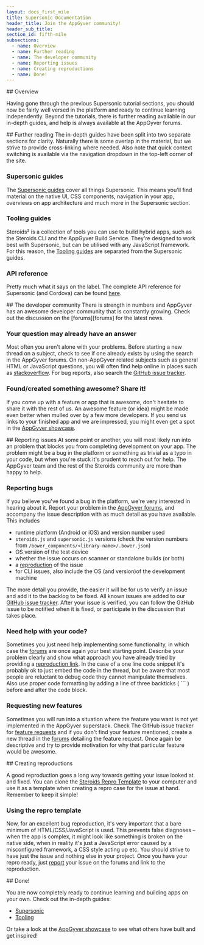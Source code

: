 ```yaml
---
layout: docs_first_mile
title: Supersonic Documentation
header_title: Join the AppGyver community!
header_sub_title:
section_id: fifth-mile
subsections:
  - name: Overview
  - name: Further reading
  - name: The developer community
  - name: Reporting issues
  - name: Creating reproductions
  - name: Done!
---
```


<section class="docs-section" id="overview">
## Overview

Having gone through the previous Supersonic tutorial sections, you should now be fairly well versed in the platform and ready to continue learning independently. Beyond the tutorials, there is further reading available in our in-depth guides, and help is always available at the AppGyver forums.
</section>

<section class="docs-section" id="further-reading">
## Further reading
The in-depth guides have been split into two separate sections for clarity. Naturally there is some overlap in the material, but we strive to provide cross-linking where needed. Also note that quick context switching is available via the navigation dropdown in the top-left corner of the site.

### Supersonic guides
The [Supersonic guides][supersonic-guides] cover all things Supersonic. This means you'll find material on the native UI, CSS components, navigation in your app, overviews on app architecture and much more in the Supersonic section.

### Tooling guides
Steroids² is a collection of tools you can use to build hybrid apps, such as the Steroids CLI and the AppGyver Build Service. They're designed to work best with Supersonic, but can be utilised with any JavaScript framework. For this reason, the [Tooling guides][tooling-guides] are separated from the Supersonic guides.

### API reference
Pretty much what it says on the label. The complete API reference for Supersonic (and Cordova) can be found [here][api-reference].
</section>

<section class="docs-section" id="the-developer-community">
## The developer community
There is strength in numbers and AppGyver has an awesome developer community that is constantly growing. Check out the discussion on the [forums][forums] for the latest news.

### Your question may already have an answer
Most often you aren't alone with your problems. Before starting a new thread on a subject, check to see if one already exists by using the search in the AppGyver forums. On non-AppGyver related subjects such as general HTML or JavaScript questions, you will often find help online in places such as [stackoverflow](http://www.stackoverflow.com). For bug reports, also search the [GitHub issue tracker][github-issues].

### Found/created something awesome? Share it!
If you come up with a feature or app that is awesome, don't hesitate to share it with the rest of us. An awesome feature (or idea) might be made even better when mulled over by a few more developers. If you send us links to your finished app and we are impressed, you might even get a spot in the [AppGyver showcase][app-showcase].
</section>

<section class="docs-section" id="reporting-issues">
## Reporting issues
At some point or another, you will most likely run into an problem that blocks you from completing development on your app. The problem might be a bug in the platform or something as trivial as a typo in your code, but when you're stuck it's prudent to reach out for help. The AppGyver team and the rest of the Steroids community are more than happy to help.

### Reporting bugs
If you believe you've found a bug in the platform, we're very interested in hearing about it. Report your problem in the [AppGyver forums][forums], and accompany the issue description with as much detail as you have available. This includes

  - runtime platform (Android or iOS) and version number used
  - `steroids.js` and `supersonic.js` versions (check the version numbers from `/bower_components/<library-name>/.bower.json`)
  - OS version of the test device
  - whether the issue occurs on scanner or standalone builds (or both)
  - a [reproduction](#creating-reproductions) of the issue
  - for CLI issues, also include the OS (and version)of the development machine

The more detail you provide, the easier it will be for us to verify an issue and add it to the backlog to be fixed. All known issues are added to our [GitHub issue tracker][github-issues]. After your issue is verified, you can follow the GitHub issue to be notified when it is fixed, or participate in the discussion that takes place.

### Need help with your code?
Sometimes you just need help implementing some functionality, in which case the [forums][forums] are once again your best starting point. Describe your problem clearly and show what approach you have already tried by providing a [reproduction link](#creating-reproductions). In the case of a one line code snippet it's probably ok to just embed the code in the thread, but be aware that most people are reluctant to debug code they cannot manipulate themselves. Also use proper code formatting by adding a line of three backticks ( \`\`\` ) before and after the code block.

### Requesting new features
Sometimes you will run into a situation where the feature you want is not yet implemented in the AppGyver superstack. Check The GitHub issue tracker for [feature requests][github-feature-requests] and if you don't find your feature mentioned, create a new thread in the [forums][forums] detailing the feature request. Once again be descriptive and try to provide motivation for why that particular feature would be awesome.
</section>

<section class="docs-section" id="creating-reproductions">
## Creating reproductions

A good reproduction goes a long way towards getting your issue looked at and fixed. You can clone the [Steroids Repro Template][repro-template] to your computer and use it as a template when creating a repro case for the issue at hand. Remember to keep it simple!

### Using the repro template

Now, for an excellent bug reproduction, it's very important that a bare minimum of HTML/CSS/JavaScript is used. This prevents false diagnoses – when the app is complex, it might look like something is broken on the native side, when in reality it's just a JavaScript error caused by a misconfigured framework, a CSS style acting up etc. You should strive to have just the issue and nothing else in your project. Once you have your repro ready, just [report](#reporting-issues) your issue on the forums and link to the reproduction.
</section>

<section class="docs-section" id="done">
## Done!

You are now completely ready to continue learning and building apps on your own. Check out the in-depth guides:

  - [Supersonic][supersonic-guides]
  - [Tooling][tooling-guides]

Or take a look at the [AppGyver showcase][app-showcase] to see what others have built and get inspired!
</section>

[api-reference]: /supersonic/api-reference
[app-showcase]: http://www.appgyver.com/showcase
[forums]: https://forums.appgyver.com
[github-issues]: https://github.com/AppGyver/steroids/issues
[github-feature-requests]: https://github.com/AppGyver/steroids/issues?q=is%3Aopen+is%3Aissue+label%3Afeature
[repro-template]: https://github.com/AppGyver/steroids-repro-template
[supersonic-guides]: /supersonic/guides/technical-concepts
[tooling-guides]: /tooling/cli
